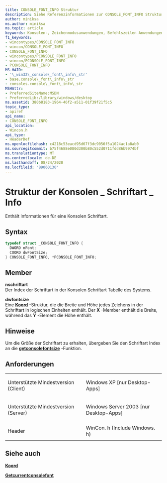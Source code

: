 ```yaml
---
title: CONSOLE_FONT_INFO Struktur
description: Siehe Referenzinformationen zur CONSOLE_FONT_INFO Struktur, die den Index und die Größe einer Konsolen Schriftart enthält.
author: miniksa
ms.author: miniksa
ms.topic: article
keywords: Konsolen-, Zeichenmodusanwendungen, Befehlszeilen Anwendungen, Terminalanwendungen, Konsolen-API
f1_keywords:
- wincontypes/CONSOLE_FONT_INFO
- wincon/CONSOLE_FONT_INFO
- CONSOLE_FONT_INFO
- wincontypes/PCONSOLE_FONT_INFO
- wincon/PCONSOLE_FONT_INFO
- PCONSOLE_FONT_INFO
MS-HAID:
- '\_win32\_console\_font\_info\_str'
- base.console\_font\_info\_str
- consoles.console\_font\_info\_str
MSHAttr:
- PreferredSiteName:MSDN
- PreferredLib:/library/windows/desktop
ms.assetid: 380b8183-1964-46f2-a511-01f39f21f5c5
topic_type:
- apiref
api_name:
- CONSOLE_FONT_INFO
api_location:
- Wincon.h
api_type:
- HeaderDef
ms.openlocfilehash: c4218c53eacd95d67f3dc9056f5a1024ac1a8ab0
ms.sourcegitcommit: b75f4688e080d300b80c552d0711fdd86b9974bf
ms.translationtype: MT
ms.contentlocale: de-DE
ms.lasthandoff: 08/24/2020
ms.locfileid: "89060130"
---
```

# <a name="console_font_info-structure"></a>Struktur der Konsolen \_ Schriftart \_ Info


Enthält Informationen für eine Konsolen Schriftart.

<a name="syntax"></a>Syntax
------

```C
typedef struct _CONSOLE_FONT_INFO {
  DWORD nFont;
  COORD dwFontSize;
} CONSOLE_FONT_INFO, *PCONSOLE_FONT_INFO;
```

<a name="members"></a>Member
-------

**nschriftart**  
Der Index der Schriftart in der Konsolen Schriftart Tabelle des Systems.

**dwfontsize**  
Eine [**Koord**](coord-str.md) -Struktur, die die Breite und Höhe jedes Zeichens in der Schriftart in logischen Einheiten enthält. Der **X** -Member enthält die Breite, während das **Y** -Element die Höhe enthält.

<a name="remarks"></a>Hinweise
-------

Um die Größe der Schriftart zu erhalten, übergeben Sie den Schriftart Index an die [**getconsolefontsize**](getconsolefontsize.md) -Funktion.

<a name="requirements"></a>Anforderungen
------------

<table>
<colgroup>
<col width="50%" />
<col width="50%" />
</colgroup>
<tbody>
<tr class="odd">
<td><p>Unterstützte Mindestversion (Client)</p></td>
<td><p>Windows XP [nur Desktop-Apps]</p></td>
</tr>
<tr class="even">
<td><p>Unterstützte Mindestversion (Server)</p></td>
<td><p>Windows Server 2003 [nur Desktop-Apps]</p></td>
</tr>
<tr class="odd">
<td><p>Header</p></td>
<td>WinCon. h (Include Windows. h)</td>
</tr>
</tbody>
</table>

## <a name="span-idsee_alsospansee-also"></a><span id="see_also"></span>Siehe auch


[**Koord**](coord-str.md)

[**Getcurrentconsolefont**](getcurrentconsolefont.md)

 

 




